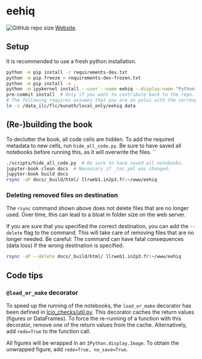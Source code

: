 # eehiq

![GitHub repo size](https://img.shields.io/github/repo-size/LLR-ILD/eehiq)
[Website](https://llr.in2p3.fr/~kunath/eehiq).


## Setup

It is recommended to use a fresh python installation.

```bash
python -m pip install -r requirements-dev.txt
python -m pip freeze > requirements-dev-frozen.txt
python -m pip install -e .
python -m ipykernel install --user --name eehiq --display-name "Python (eehiq)"
pre-commit install  # Only if you want to contribute back to the repo. Enforces code style.
# The following requires assumes that you are on polui with the corresponding access rights:
ln -s /data_ilc/flc/kunath/local_only/eehiq data
```

## (Re-)building the book

To declutter the book, all code cells are hidden.
To add the required metadata to new cells, run `hide_all_code.py`.
Be sure to have saved all notebooks before running this, as it will overwrite the files.
``
```bash
./scripts/hide_all_code.py  # Be sure to have saved all notebooks.
jupyter-book clean docs  # Necessary if _toc.yml was changed.
jupyter-book build docs
rsync -aP docs/_build/html/ llrweb1.in2p3.fr:~/www/eehiq
```

### Deleting removed files on destination

The `rsync` command shown above does not delete files that are no longer used.
Over time, this can lead to a bloat in folder size on the web server.

If you are sure that you specified the correct destination,
you can add the `--delete` flag to the command.
This will take care of removing files that are no longer needed.
Be careful:
The command can have fatal consequences (data loss) if the wrong destination is specified.

```bash
rsync -aP --delete docs/_build/html/ llrweb1.in2p3.fr:~/www/eehiq
```

## Code tips

### `@load_or_make` decorator

To speed up the running of the notebooks, the `load_or_make` decorator has been defined in [lcio_checks/util.py](./src/lcio_checks/util.py).
This decorator caches the return values (figures or DataFrames).
To force the re-running of a function with this decorator, remove one of the
return values from the cache.
Alternatively, add `redo=True` to the function call.

All figures will be wrapped in an `IPython.display.Image`.
To obtain the unwrapped figure, add `redo=True, no_save=True`.
